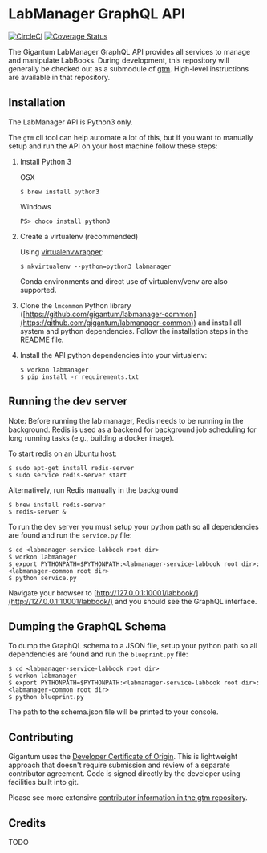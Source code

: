 # LabManager GraphQL API

[![CircleCI](https://circleci.com/gh/gigantum/labmanager-service-labbook.svg?style=svg&circle-token=35da44b7cf8ad0cdf2821db40ed11d61287fbdfe)](https://circleci.com/gh/gigantum/labmanager-service-labbook)
[![Coverage Status](https://coveralls.io/repos/github/gigantum/labmanager-service-labbook/badge.svg?t=beG2z0)](https://coveralls.io/github/gigantum/labmanager-service-labbook)

The Gigantum LabManager GraphQL API provides all services to manage and
manipulate LabBooks.  During development, this repository will generally be
checked out as a submodule of [gtm](https://github.com/gigantum/gtm).
High-level instructions are available in that repository.

## Installation

The LabManager API is Python3 only.

The `gtm` cli tool can help automate a lot of this, but if you want to manually
setup and run the API on your host machine follow these steps:

1. Install Python 3

   OSX
   ```
   $ brew install python3
   ```

   Windows
   ```
   PS> choco install python3
   ```

2. Create a virtualenv (recommended)

   Using [virtualenvwrapper](https://virtualenvwrapper.readthedocs.io/en/latest/):

   ```
   $ mkvirtualenv --python=python3 labmanager
   ```

   Conda environments and direct use of virtualenv/venv are also supported.

3. Clone the `lmcommon` Python library
   ([https://github.com/gigantum/labmanager-common](https://github.com/gigantum/labmanager-common))
   and install all system and python dependencies. Follow the installation
   steps in the README file.

4. Install the API python dependencies into your virtualenv:

   ```
   $ workon labmanager
   $ pip install -r requirements.txt
   ```

## Running the dev server

Note: Before running the lab manager, Redis needs to be running in the
background. Redis is used as a backend for background job scheduling for long
running tasks (e.g., building a docker image).

To start redis on an Ubuntu host:

```
$ sudo apt-get install redis-server
$ sudo service redis-server start
```

Alternatively, run Redis manually in the background

```
$ brew install redis-server
$ redis-server &
```

To run the dev server you must setup your python path so all dependencies are found and run the `service.py` file:

```
$ cd <labmanager-service-labbook root dir>
$ workon labmanager
$ export PYTHONPATH=$PYTHONPATH:<labmanager-service-labbook root dir>:<labmanager-common root dir>
$ python service.py
```

Navigate your browser to
[http://127.0.0.1:10001/labbook/](http://127.0.0.1:10001/labbook/) and you
should see the GraphQL interface.

## Dumping the GraphQL Schema

To dump the GraphQL schema to a JSON file, setup your python path so all
dependencies are found and run the `blueprint.py` file:

```
$ cd <labmanager-service-labbook root dir>
$ workon labmanager
$ export PYTHONPATH=$PYTHONPATH:<labmanager-service-labbook root dir>:<labmanager-common root dir>
$ python blueprint.py
```

The path to the schema.json file will be printed to your console.

## Contributing

Gigantum uses the [Developer Certificate of Origin](https://developercertificate.org/). 
This is lightweight approach that doesn't require submission and review of a
separate contributor agreement.  Code is signed directly by the developer using
facilities built into git.

Please see more extensive [contributor information in the gtm
repository](https://github.com/gigantum/gtm/docs/contributing.md).

## Credits

TODO
